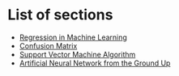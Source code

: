 # List of sections

- [Regression in Machine Learning](Regression.md)
- [Confusion Matrix](confusion-matrix.md)
- [Support Vector Machine Algorithm](support-vector-machine.md)
- [Artificial Neural Network from the Ground Up](ArtificialNeuralNetwork.md)

